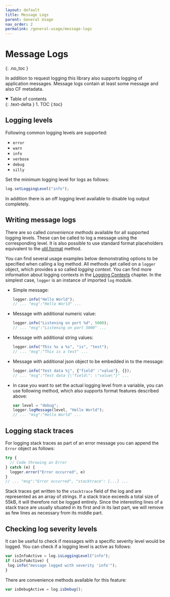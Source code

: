 ```yaml
---
layout: default
title: Message Logs
parent: General Usage
nav_order: 2
permalink: /general-usage/message-logs
---
```


# Message Logs
{: .no_toc }

In addition to request logging this library also supports logging of application messages.
Message logs contain at least some message and also CF metadata.

<details open markdown="block">
  <summary>
    Table of contents
  </summary>
  {: .text-delta }
1. TOC
{:toc}
</details>

## Logging levels

Following common logging levels are supported:

- `error`
- `warn`
- `info`
- `verbose`
- `debug`
- `silly`

Set the minimum logging level for logs as follows:

```js
log.setLoggingLevel("info");
```

In addition there is an off logging level available to disable log output completely.

## Writing message logs

There are so called *convenience methods* available for all supported logging levels.
These can be called to log a message using the corresponding level. 
It is also possible to use standard format placeholders equivalent to the [util.format](https://nodejs.org/api/util.html#util_util_format_format_args) method.

You can find several usage examples below demonstrating options to be specified when calling a log method.
All methods get called on a `logger` object, which provides a so called *logging context*.
You can find more information about logging contexts in the [Logging Contexts](/cf-nodejs-logging-support/general-usage/logging-contexts) chapter.
In the simplest case, `logger` is an instance of imported `log` module.

- Simple message:

  ```js
  logger.info("Hello World"); 
  // ... "msg":"Hello World" ...
  ```

- Message with additional numeric value:

  ```js
  logger.info("Listening on port %d", 5000); 
  // ... "msg":"Listening on port 5000" ...
  ```

- Message with additional string values:

  ```js
  logger.info("This %s a %s", "is", "test"); 
  // ... "msg":"This is a test" ...
  ```

- Message with additional json object to be embedded in to the message:

  ```js
  logger.info("Test data %j", {"field" :"value"}, {}); 
  // ... "msg":"Test data {\"field\": \"value\"}" ...
  ```

- In case you want to set the actual logging level from a variable, you can use following method, which also supports format features described above:

  ```js
  var level = "debug";
  logger.logMessage(level, "Hello World"); 
  // ... "msg":"Hello World" ...
  ```

## Logging stack traces

For logging stack traces as part of an error message you can append the `Error` object as follows:

```js
try {
  // Code throwing an Error
} catch (e) {
  logger.error("Error occurred", e)
}
// ... "msg":"Error occurred", "stacktrace": [...] ...
```

Stack traces get written to the `stacktrace` field of the log and are represented as an array of strings.
If a stack trace exceeds a total size of 55kB, it will therefore not be logged entirely.
Since the interesting lines of a stack trace are usually situated in its first and in its last part, we will remove as few lines as necessary from its middle part.

## Checking log severity levels

It can be useful to check if messages with a specific severity level would be logged.
You can check if a logging level is active as follows:

```js
var isInfoActive = log.isLoggingLevel("info");
if (isInfoActive) {
 log.info("message logged with severity 'info'");
}
```

There are convenience methods available for this feature:

```js
var isDebugActive = log.isDebug();
```
